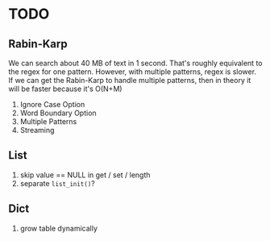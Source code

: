 
TODO
====

Rabin-Karp
----------

We can search about 40 MB of text in 1 second.
That's roughly equivalent to the regex for one pattern.
However, with multiple patterns, regex is slower.
If we can get the Rabin-Karp to handle multiple patterns,
then in theory it will be faster because it's O(N+M)

1. Ignore Case Option
2. Word Boundary Option
3. Multiple Patterns
4. Streaming

List
----

1. skip value == NULL in get / set / length
2. separate `list_init()`?

Dict
----

1. grow table dynamically
